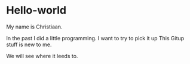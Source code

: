 # Hello-world

My name is Christiaan.

In the past I did a little programming.
I want to try to pick it up
This Gitup stuff is new to me.

We will see where it leeds to.
